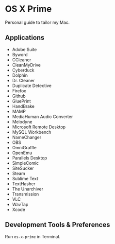 # OS X Prime
Personal guide to tailor my Mac.

## Applications

- Adobe Suite
- Byword
- CCleaner
- CleanMyDrive
- Cyberduck
- Dolphin
- Dr. Cleaner
- Duplicate Detective
- Firefox
- Github
- GluePrint
- HandBrake
- MAMP
- MediaHuman Audio Converter
- Melodyne
- Microsoft Remote Desktop
- MySQL Workbench
- NameChanger
- OBS
- OmniGraffle
- OpenEmu
- Parallels Desktop
- SimpleComic
- SiteSucker
- Steam
- Sublime Text
- TextHasher
- The Unarchiver
- Transmission
- VLC
- WavTap
- Xcode

## Development Tools & Preferences

Run `os-x-prime` in Terminal.